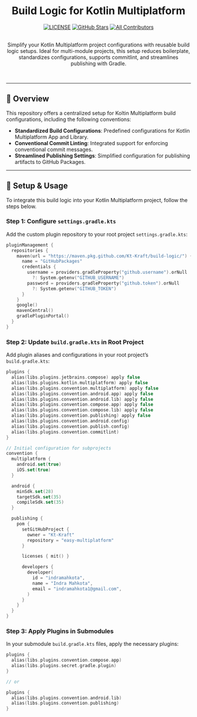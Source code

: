 <h1 align="center">Build Logic for Kotlin Multiplatform</h1>

<div align="center">
  <a href="https://github.com/Kt-Kraft/build-logic/blob/master/LICENSE"><img src="https://img.shields.io/github/license/Kt-Kraft/build-logic?color=blue" alt="LICENSE"/></a>
  <a href="https://github.com/Kt-Kraft/build-logic/stargazers"><img src="https://img.shields.io/github/stars/Kt-Kraft/build-logic" alt="GitHub Stars"/></a>
  <a href="#contributors"><img src="https://img.shields.io/badge/all_contributors-1-orange.svg?style=flat" alt="All Contributors"/></a>
</div>

<br/>

<p align="center">
  Simplify your Kotlin Multiplatform project configurations with reusable build logic setups. Ideal for multi-module projects, this setup reduces boilerplate, standardizes configurations, supports commitlint, and streamlines publishing with Gradle.
</p>

<br/>

---

## 🚀 Overview

This repository offers a centralized setup for Koltin Multiplatform build configurations, including the following conventions:
- **Standardized Build Configurations**: Predefined configurations for Kotlin Multiplatform App and Library.
- **Conventional Commit Linting**: Integrated support for enforcing conventional commit messages.
- **Streamlined Publishing Settings**: Simplified configuration for publishing artifacts to GitHub Packages.

---

## 📝 Setup & Usage

To integrate this build logic into your Kotlin Multiplatform project, follow the steps below.

### Step 1: Configure `settings.gradle.kts`

Add the custom plugin repository to your root project `settings.gradle.kts`:

```kotlin
pluginManagement {
  repositories {
    maven(url = "https://maven.pkg.github.com/Kt-Kraft/build-logic/") {
      name = "GitHubPackages"
      credentials {
        username = providers.gradleProperty("github.username").orNull
          ?: System.getenv("GITHUB_USERNAME")
        password = providers.gradleProperty("github.token").orNull
          ?: System.getenv("GITHUB_TOKEN")
      }
    }
    google()
    mavenCentral()
    gradlePluginPortal()
  }
}
```

### Step 2: Update `build.gradle.kts` in Root Project

Add plugin aliases and configurations in your root project’s `build.gradle.kts`:


```kotlin
plugins {
  alias(libs.plugins.jetbrains.compose) apply false
  alias(libs.plugins.kotlin.multiplatform) apply false
  alias(libs.plugins.convention.multiplatform) apply false
  alias(libs.plugins.convention.android.app) apply false
  alias(libs.plugins.convention.android.lib) apply false
  alias(libs.plugins.convention.compose.app) apply false
  alias(libs.plugins.convention.compose.lib) apply false
  alias(libs.plugins.convention.publishing) apply false
  alias(libs.plugins.convention.android.config)
  alias(libs.plugins.convention.publish.config)
  alias(libs.plugins.convention.commitlint)
}

// Initial configuration for subprojects
convention {
  multiplatform {
    android.set(true)
    iOS.set(true)
  }

  android {
    minSdk.set(28)
    targetSdk.set(35)
    compileSdk.set(35)
  }

  publishing {
    pom {
      setGitHubProject {
        owner = "Kt-Kraft"
        repository = "easy-multiplatform"
      }

      licenses { mit() }

      developers {
        developer(
          id = "indramahkota",
          name = "Indra Mahkota",
          email = "indramahkota1@gmail.com",
        )
      }
    }
  }
}
```

### Step 3: Apply Plugins in Submodules

In your submodule `build.gradle.kts` files, apply the necessary plugins:


```kotlin
plugins {
  alias(libs.plugins.convention.compose.app)
  alias(libs.plugins.secret.gradle.plugin)
}

// or

plugins {
  alias(libs.plugins.convention.android.lib)
  alias(libs.plugins.convention.publishing)
}
```
